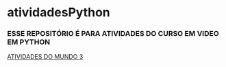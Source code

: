 # atividadesPython
<h3>
ESSE REPOSITÓRIO É PARA ATIVIDADES DO CURSO EM VIDEO EM PYTHON 
</h3>
 <body>

 <a href="https://github.com/Frouzin/atividadesPython/tree/main/Mundo%201">ATIVIDADES DO MUNDO 3</a>

